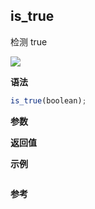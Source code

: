 ## is_true

检测 true

![](https://img.shields.io/badge/-Boolean-blue)

**语法**

```js
is_true(boolean);
```

**参数**

**返回值**

**示例**

```js

```

**参考**
